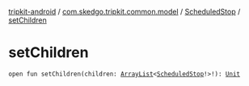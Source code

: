 [tripkit-android](../../index.md) / [com.skedgo.tripkit.common.model](../index.md) / [ScheduledStop](index.md) / [setChildren](./set-children.md)

# setChildren

`open fun setChildren(children: `[`ArrayList`](https://docs.oracle.com/javase/7/docs/api/java/util/ArrayList.html)`<`[`ScheduledStop`](index.md)`!>!): `[`Unit`](https://kotlinlang.org/api/latest/jvm/stdlib/kotlin/-unit/index.html)